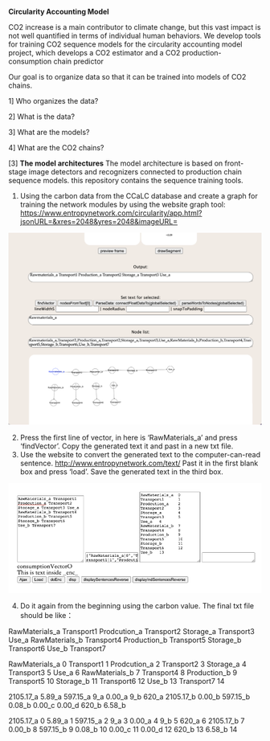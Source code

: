 **Circularity Accounting Model**

CO2 increase is a main contributor to climate change, but this vast impact is not well quantified in terms of individual human behaviors. 
We develop tools for training CO2 sequence models for the circularity accounting model project, which develops a CO2 estimator and a CO2 production-consumption chain predictor

Our goal is to organize data so that it can be trained into models of CO2 chains.

1] Who organizes the data?

2] What is the data?

3] What are the models?

4] What are the CO2 chains?


[3] **The model architectures**
The model architecture is based on front-stage image detectors and recognizers connected to production chain sequence models. this repository contains the sequence training tools.

1. Using the carbon data from the CCaLC database and create a graph for training the network modules by using the website graph tool: https://www.entropynetwork.com/circularity/app.html?jsonURL=&xres=2048&yres=2048&imageURL=

<img src="https://github.com/co2pi/circularity/blob/main/photo/Screen%20Shot%202022-09-11%20at%2014.04.19.png" alt="Alt text" title="Optional title">

2. Press the first line of vector, in here is ‘RawMaterials_a’ and press ‘findVector’. Copy the generated text it and past in a new txt file.
3. Use the website to convert the generated text to the computer-can-read sentence. http://www.entropynetwork.com/text/
   Past it in the first blank box and press ‘load’. 
	 Save the generated text in the third box.

<img src="https://github.com/co2pi/circularity/blob/main/photo/Picture1.png" alt="Alt text" title="Optional title">

4. Do it again from the beginning using the carbon value.
The final txt file should be like：

RawMaterials_a Transport1 Prodcution_a Transport2 Storage_a Transport3 Use_a
RawMaterials_b Transport4
Production_b Transport5
Storage_b Transport6
Use_b Transport7

RawMaterials_a	0
Transport1	1
Prodcution_a	2
Transport2	3
Storage_a	4
Transport3	5
Use_a	6
RawMaterials_b	7
Transport4	8
Production_b	9
Transport5	10
Storage_b	11
Transport6	12
Use_b	13
Transport7	14

2105.17_a 5.89_a 597.15_a 9_a 0.00_a 9_b 620_a
2105.17_b 0.00_b
597.15_b 0.08_b
0.00_c 0.00_d
620_b 6.58_b

2105.17_a	0
5.89_a	1
597.15_a	2
9_a	3
0.00_a	4
9_b	5
620_a	6
2105.17_b	7
0.00_b	8
597.15_b	9
0.08_b	10
0.00_c	11
0.00_d	12
620_b	13
6.58_b	14
